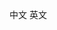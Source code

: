 <!--
 * @Description: In User Settings Edit
 * @Author: your name
 * @Date: 2019-09-18 17:20:47
 * @LastEditTime: 2019-09-18 17:20:47
 * @LastEditors: your name
 -->
<cn>中文</cn>
<us>英文</us>
